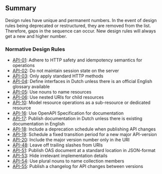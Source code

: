 ## Summary

<aside class="note">
Design rules have unique and permanent numbers. In the event of design rules being deprecated or restructured, they are removed from the list. Therefore, gaps in the sequence can occur. New design rules will always get a new and higher number.
</aside>

### Normative Design Rules

* <a href="#api-01">API-01</a>: Adhere to HTTP safety and idempotency semantics for operations
* <a href="#api-02">API-02</a>: Do not maintain session state on the server
* <a href="#api-03">API-03</a>: Only apply standard HTTP methods
* <a href="#api-04">API-04</a>: Define interfaces in Dutch unless there is an official English glossary available
* <a href="#api-05">API-05</a>: Use nouns to name resources
* <a href="#api-06">API-06</a>: Use nested URIs for child resources
* <a href="#api-10">API-10</a>: Model resource operations as a sub-resource or dedicated resource
* <a href="#api-16">API-16</a>: Use OpenAPI Specification for documentation
* <a href="#api-17">API-17</a>: Publish documentation in Dutch unless there is existing documentation in English
* <a href="#api-18">API-18</a>: Include a deprecation schedule when publishing API changes
* <a href="#api-19">API-19</a>: Schedule a fixed transition period for a new major API-version
* <a href="#api-20">API-20</a>: Include the major version number only in ihe URI
* <a href="#api-48">API-48</a>: Leave off trailing slashes from URIs
* <a href="#api-51">API-51</a>: Publish OAS document at a standard location in JSON-format
* <a href="#api-53">API-53</a>: Hide irrelevant implementation details
* <a href="#api-54">API-54</a>: Use plural nouns to name collection members
* <a href="#api-55">API-55</a>: Publish a changelog for API changes between versions
